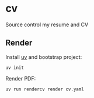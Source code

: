 # cv

Source control my resume and CV

## Render

Install [uv](https://docs.astral.sh/uv/) and bootstrap project:

```
uv init
```

Render PDF:

```
uv run rendercv render cv.yaml
```
